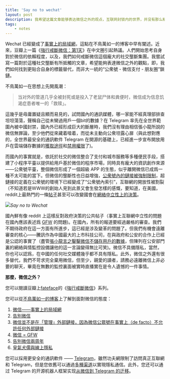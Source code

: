 ```yaml
---
title: 'Say no to wechat'
layout: post
description: 我希望这篇文章能够表达微信之外的观点，互联网封锁内的世界，并没有那么精彩。
tags:
    - notes
---
```


Wechat 已經變成了[事實上的局域網](https://blog.yitianshijie.net/2015/11/16/wechat-de-facto-lan/)，這點在不鳥萬如一的博客中早有闡述。近來，豆瓣上一篇《[強行戒斷微信：第1天](https://www.douban.com/note/683001936/)》在中文圈引起熱議。人們開始思考自身對於微信的依賴程度，以及，我們如何戒斷微信這個龐大的社交壟斷集團。我嘗試寫一篇對於這種社交壟斷有所抵觸的文章，希望能夠表達微信之外的觀點，即，我們如何找到更貼合自身的標籤替代，而非大一統的“公衆號 - 微信支付 - 朋友圈”鎖鏈。

不鳥萬如一在思想上先開風潮：

> 当对外的管道几乎全被封死或是投入了老鼠尸体和粪便时，微信成为信息饥渴症患者唯一的「救赎」。

這幾乎是毋庸置疑且顯而易見的，試問國內的通訊媒體，哪一家能不經真理部排查坦坦蕩蕩，聲稱自己從未臠過用戶一個bit的數據？在 Telegram 率先在全世界範圍內被中國封禁，國內外已經形成巨大的斷層時，我們沒有理由相信張小龍所說的微信無罪論，至少他們從來藏着噎着，而從未主動向公衆坦露心扉（與此想對應的，全世界最安全的通訊軟件 Telegram 在開源的基礎上，已經進一步宣布開放用戶在雲端儲存數據的[獲取途徑](https://t.me/geekschannel/1091)和[禁用權限](https://t.me/Ynewtime_Biki/218)了)。

而國內的事實就是，依託於社交的微信整合了支付和城市服務等多種便民手段，搭建了小程序平臺以提供給用戶基於微信的程序市場，同時具有龐大的資訊創作來源——公衆號平臺，整個微信形成了一個超級 APP 的生態，似乎離開微信已成爲一種不太可能的當下。但微信的壟斷性也日益增強，[公衆號內的鏈接被強制限制](https://blog.yitianshijie.net/2016/02/21/byebye-wechat/)，超鏈接的定義在公衆號的環境下已經變成了“公衆號內索引”，互聯網的開放性被割裂（不知道若是WWW的創始人見到此景又會生發怎樣的感慨，要知道，在美國，reddit上最熱門的一條[帖子](https://www.reddit.com/r/announcements/comments/7jsyqt/the_fccs_vote_was_predictably_frustrating_but/)甚至可以改變國會在[網絡中立性上的決策](http://forwardthinking.pcmag.com/none/332400-the-fcc-on-net-neutrality-be-careful-what-you-wish-for)。

![](https://telegra.ph/file/21d22c88e2d3a1083d2bf.png)*Say no to Wechat*

國內鮮有像 reddit 上這樣反對政府決策的公共帖子（事實上互聯網中立性的問題在國內應該表述爲 [GFW](https://zh.wikipedia.org/wiki/%E9%98%B2%E7%81%AB%E9%95%BF%E5%9F%8E) 的問題)。在國內，所有的報道要經過嚴格的審查。我們不期待政府在這一方面有所進步，這已經是涉及變革的問題了。但我們有機會遠離審查的核心——騰訊作為中國最大的上市科技公司，在與政府和公安的合作上已經是公認的事實了（盡管[張小龍言之鑿鑿微信不儲存用戶的數據](http://tech.163.com/18/0115/12/D86M84PC00097U7R.html)，但陳列在公安部門裏的網絡與情監控設備讓他的這一言論變得無比可笑)。微信不具備隱私，當然，你也可以認爲，在中國的任何社交媒體幾乎都不具有隱私。此外，微信之外還有很多替代，我們不苛求完全棄用微信，但至少，親愛的讀者，請務必遠離微信上非必要的聊天，畢竟在無數的監控裏面被實時直播實在是令人遺憾的一件事情。

**那麼，微信之外？**

您可以閱讀豆瓣上[fateface](https://www.douban.com/people/4187023/)的《[強行戒斷微信](https://www.douban.com/note/683001936/)》系列。

您可以從[不鳥萬如一的博客](https://blog.yitianshijie.net/)上了解到面對微信的態度：

1. [微信——事實上的局域網](https://blog.yitianshijie.net/2015/11/16/wechat-de-facto-lan/)
2. [告別微信](https://blog.yitianshijie.net/2016/02/21/byebye-wechat/)
3. [微信並不是在「管理」外部鏈接，因為微信公眾號在事實上（de facto）不允許任何外部鏈接](https://blog.yitianshijie.net/2016/04/13/wechat-against-world-wide-web/)
4. [微信 = GFW](https://blog.yitianshijie.net/2018/02/02/wechat-equals-gfw/)
5. [告別微信兩周年](https://blog.yitianshijie.net/2018/02/27/2nd-anniversary-of-ditching-wechat/)
6. [皇氣犬儒與線上隱私](https://blog.yitianshijie.net/2018/02/14/royal-cynicism-and-online-privacy/)

您可以採用更安全的通訊軟件 —— [Telegram](https://telegram.org/)，雖然功夫網限制了訪問真正互聯網和 Telegram，但是您依舊可以通過[多種渠道](https://www.ynewtime.com/Telegram)以實現隱私通信。此外，您还可以通过 Telegram 的开源机器人框架实现[从微信到 Telegram 的迁移](https://www.ynewtime.com/EhForwarderBot)。
